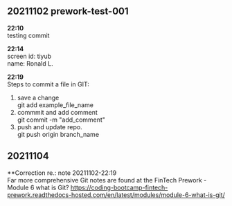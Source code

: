 ## 20211102 prework-test-001

**22:10**  
testing commit  

**22:14**  
screen id: tiyub  
name: Ronald L.  

**22:19**  
Steps to commit a file in GIT:
1. save a change  
git add example_file_name  
2. commmit and add comment  
git commit -m "add_comment"  
3. push and update repo.  
git push origin branch_name


## 20211104

**Correction re.: note 20211102-22:19  
Far more comprehensive Git notes are found at the FinTech Prework - Module 6 what is Git?
https://coding-bootcamp-fintech-prework.readthedocs-hosted.com/en/latest/modules/module-6-what-is-git/
